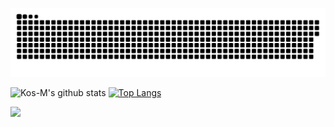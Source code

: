 
<a href=#><img src="contributions.svg"></a>


<div float="right"> 
 
 


![Kos-M's github stats](https://github-readme-stats.vercel.app/api?username=wbbme&show_icons=true) 
[![Top Langs](https://github-readme-stats.vercel.app/api/top-langs/?username=wbbme&layout=compact)](https://github.com/anuraghazra/github-readme-stats)

 </div>
 
 ![](https://komarev.com/ghpvc/?username=wbbme&color=lightgrey)
 
<!--
**wbbme/wbbme** is a ✨ _special_ ✨ repository because its `README.md` (this file) appears on your GitHub profile.

Here are some ideas to get you started:

- 🔭 I’m currently working on ...
- 🌱 I’m currently learning ...
- 👯 I’m looking to collaborate on ...
- 🤔 I’m looking for help with ...
- 💬 Ask me about ...
- 📫 How to reach me: ...
- 😄 Pronouns: ...
- ⚡ Fun fact: ...
-->
